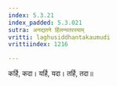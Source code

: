 ```yaml
---
index: 5.3.21
index_padded: 5.3.021
sutra: अनद्यतने र्हिलन्यतरस्याम्
vritti: laghusiddhantakaumudi
vrittiindex: 1216

---
```

कर्हि, कदा। यर्हि, यदा। तर्हि, तदा॥